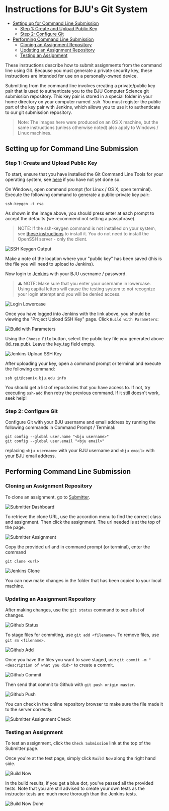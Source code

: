 # Instructions for BJU's Git System

* [Setting up for Command Line Submission](#setting-up-for-command-line-submission)
  + [Step 1: Create and Upload Public Key](#step-1-create-and-upload-public-key)
  + [Step 2: Configure Git](#step-2-configure-git)
* [Performing Command Line Submission](#performing-command-line-submission)
  + [Cloning an Assignment Repository](#cloning-an-assignment-repository)
  + [Updating an Assignment Repository](#updating-an-assignment-repository)
  + [Testing an Assignment](#testing-an-assignment)

These instructions describe how to submit assignments from the command line using Git. Because you must generate a private security key, these instructions are intended for use on a personally-owned device. 

Submitting from the command line involves creating a private/public key pair that is used to authenticate you to the BJU Computer Science git submission repository. This key pair is stored in a special folder in your home directory on your computer named .ssh. You must register the public part of the key pair with Jenkins, which allows you to use it to authenticate to our git submission repository.

> Note: The images here were produced on an OS X machine, but the same instructions (unless otherwise noted) also apply to Windows / Linux machines.

## Setting up for Command Line Submission

### Step 1: Create and Upload Public Key

To start, ensure that you have installed the Git Command Line Tools for your operating system, see [here](README-git.md) if you have not yet done so.    

On Windows, open command prompt (for Linux / OS X, open terminal). Execute the  following command to generate a public-private key pair:

```
ssh-keygen -t rsa
```

As shown in the image above, you should press enter at each prompt to accept the defaults (we recommend not setting a passphrase).

> NOTE: If the ssh-keygen command is not installed on your system, see [these instructions](https://docs.microsoft.com/en-us/windows-server/administration/openssh/openssh_install_firstuse) to install it. You do not need to install the OpenSSH server - only the client.

![SSH Keygen Output](images/git/ssh-keygen-output.png)

Make a note of the location where your "public key" has been saved (this is the file you will need to upload to Jenkins).

Now login to [Jenkins](https://protect.bju.edu/cps/jenkins/job/git-ssh-key-upload/) with your BJU username / password.

> :warning: NOTE: Make sure that you enter your username in lowercase.  Using capital letters will cause the testing system to not recognize your login attempt and you will be denied access.

![Login Lowercase](images/git/login-lowercase.png)

Once you have logged into Jenkins with the link above, you should be viewing the "Project Upload SSH Key" page. Click `Build with Parameters`:

![Build with Parameters](images/git/jenkins-build-with-parameters.png)

Using the `Choose File` button, select the public key file you generated above (id_rsa.pub). Leave the key_tag field empty.

![Jenkins Upload SSH Key](images/git/jenkins-upload-ssh-key.png)

After uploading your key, open a command prompt or terminal and execute the following command:

```
ssh git@csunix.bju.edu info
```

You should get a list of repositories that you have access to.  If not, try executing `ssh-add` then retry the previous command.  If it still doesn't work, seek help!

### Step 2: Configure Git

Configure Git with your BJU username and email address by running the following commands in Command Prompt / Terminal:

```
git config --global user.name "<bju username>"
git config --global user.email "<bju email>"
```

replacing `<bju username>` with your BJU username and `<bju email>` with your BJU email address.

## Performing Command Line Submission

### Cloning an Assignment Repository

To clone an assignment, go to [Submitter](https://protect.bju.edu/cps/submit/upload).

![Submitter Dashboard](images/webui/submiter-dashboard.png)

To retrieve the clone URL, use the accordion menu to find the correct class and assignment. Then click the assignment.  The url needed is at the top of the page.

![Submitter Assignment](images/git/submiter-assignment-giturl.png)

Copy the provided url and in command prompt (or terminal), enter the command 

```
git clone <url>
```

![Jenkins Clone](images/git/jenkins-clone.png)

You can now make changes in the folder that has been copied to your local machine.

### Updating an Assignment Repository

After making changes, use the `git status` command to see a list of changes.

![Github Status](images/git/git-status.png)

To stage files for commiting, use `git add <filename>`.  To remove files, use `git rm <filename>`.

![Github Add](images/git/git-add.png)

Once you have the files you want to save staged, use `git commit -m "<description of what you did>"` to create a commit.

![Github Commit](images/git/git-commit.png)

Then send that commit to Github with `git push origin master`.

![Github Push](images/git/git-push.png)

You can check in the online repository browser to make sure the file made it to the server correctly.

![Submitter Assignment Check](images/webui/submiter-assignment.png)

### Testing an Assignment

To test an assignment, click the `Check Submission` link at the top of the Submitter page.

Once you're at the test page, simply click `Build Now` along the right hand side.

![Build Now](images/webui/build-now.png)

In the build results, if you get a blue dot, you've passed all the provided tests.  Note that you are still advised to create your own tests as the instructor tests are much more thorough than the Jenkins tests.

![Build Now Done](images/webui/build-now-done.png)
